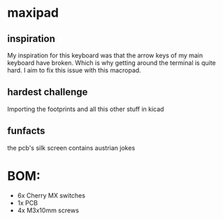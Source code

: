 # maxipad

## inspiration

My inspiration for this keyboard was that the arrow keys of my main keyboard have broken. Which is why getting around the terminal is quite hard. I aim to fix this issue with this macropad.

## hardest challenge

Importing the footprints and all this other stuff in kicad

## funfacts

the pcb's silk screen contains austrian jokes



# BOM:
- 6x Cherry MX switches
- 1x PCB
- 4x M3x10mm screws